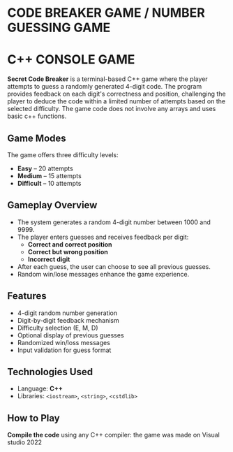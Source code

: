 # CODE BREAKER GAME / NUMBER GUESSING GAME
# C++ CONSOLE GAME 

**Secret Code Breaker** is a terminal-based C++ game where the player attempts to guess a randomly generated 4-digit code. The program provides feedback on each digit's correctness and position, challenging the player to deduce the code within a limited number of attempts based on the selected difficulty.
The game code does not involve any arrays and uses basic c++ functions.

## Game Modes

The game offers three difficulty levels:
- **Easy** – 20 attempts
- **Medium** – 15 attempts
- **Difficult** – 10 attempts

## Gameplay Overview

- The system generates a random 4-digit number between 1000 and 9999.
- The player enters guesses and receives feedback per digit:
  - **Correct and correct position**
  - **Correct but wrong position**
  - **Incorrect digit**
- After each guess, the user can choose to see all previous guesses.
- Random win/lose messages enhance the game experience.

## Features

- 4-digit random number generation
- Digit-by-digit feedback mechanism
- Difficulty selection (E, M, D)
- Optional display of previous guesses
- Randomized win/loss messages
- Input validation for guess format

## Technologies Used

- Language: **C++**
- Libraries: `<iostream>`, `<string>`, `<cstdlib>`

## How to Play

**Compile the code** using any C++ compiler:
   the game was made on Visual studio 2022
   
